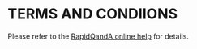 # TERMS AND CONDIIONS

Please refer to the
[RapidQandA online help](https://henspace.github.io/text2lesson-docs/index.html)
for details.
